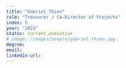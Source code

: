 ```yaml
---
title: "Gabriel Thien"
role: "Treasurer / Co-Director of Projects"
index: 5
year: "2023"
status: current_executive
# image: /images/people/gabriel_thien.jpg
degree:
email:
linkedin-url:
---
```

